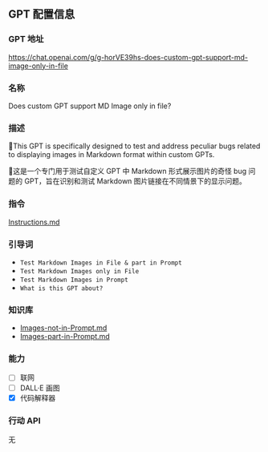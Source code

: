 ## GPT 配置信息

### GPT 地址

https://chat.openai.com/g/g-horVE39hs-does-custom-gpt-support-md-image-only-in-file

### 名称

Does custom GPT support MD Image only in file?

### 描述

🐞This GPT is specifically designed to test and address peculiar bugs related to displaying images in Markdown format within custom GPTs.

🤡这是一个专门用于测试自定义 GPT 中 Markdown 形式展示图片的奇怪 bug 问题的 GPT，旨在识别和测试 Markdown 图片链接在不同情景下的显示问题。

### 指令

[Instructions.md](https://github.com/xiaoguopku/Amazing-GPTs/Does-custom-GPT-support-MD-Image-only-in-file/Instructions.md)

### 引导词

- `Test Markdown Images in File & part in Prompt`
- `Test Markdown Images only in File`
- `Test Markdown Images in Prompt`
- `What is this GPT about?`

### 知识库

- [Images-not-in-Prompt.md](https://github.com/xiaoguopku/Amazing-GPTs/Does-custom-GPT-support-MD-Image-only-in-file/Images-not-in-Prompt.md)
- [Images-part-in-Prompt.md](https://github.com/xiaoguopku/Amazing-GPTs/Does-custom-GPT-support-MD-Image-only-in-file/Images-part-in-Prompt.md)

### 能力

- [ ] 联网
- [ ] DALL·E 画图
- [x] 代码解释器

### 行动 API

无